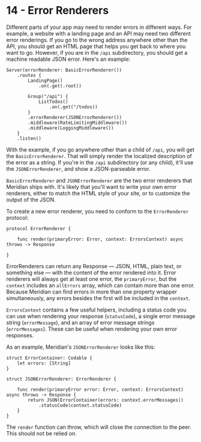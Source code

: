 # 14 - Error Renderers

Different parts of your app may need to render errors in different ways. For example, a website with a landing page and an API may need two different error renderings. If you go to the wrong address anywhere other than the API, you should get an HTML page that helps you get back to where you want to go. However, if you are in the `/api` subdirectory, you should get a machine readable JSON error. Here's an example:

    Server(errorRenderer: BasicErrorRenderer())
        .routes {
            LandingPage()
                .on(.get(.root))
                
            Group("/api") {
                ListTodos()
                    .on(.get("/todos))
            }
            .errorRenderer(JSONErrorRenderer())
            .middleware(RateLimitingMiddleware())
            .middleware(LoggingMiddleware())
        }
        .listen()

With the example, if you go anywhere other than a child of `/api`, you will get the `BasicErrorRenderer`. That will simply render the localized description of the error as a string. If you're in the `/api` subdirectory (or any child), it'll use the `JSONErrorRenderer`, and show a JSON-parseable error.

`BasicErrorRenderer` and `JSONErrorRenderer` are the two error renderers that Meridian ships with. It's likely that you'll want to write your own error renderers, either to match the HTML style of your site, or to customize the output of the JSON.

To create a new error renderer, you need to conform to the `ErrorRenderer` protocol:

    protocol ErrorRenderer {

        func render(primaryError: Error, context: ErrorsContext) async throws -> Response

    }

ErrorRenderers can return any Response — JSON, HTML, plain text, or something else — with the content of the error rendered into it. Error renderers will always get at least one error, the `primaryError`, but the `context` includes an `allErrors` array, which can contain more than one error. Because Meridian can find errors in more than one property wrapper simultaneously, any errors besides the first will be included in the `context`.

`ErrorsContext` contains a few useful helpers, including a status code you can use when rendering your response (`statusCode`), a single error message string (`errorMessage`), and an array of error message strings (`errorMessages`). These can be useful when rendering your own error responses.

As an example, Meridian's `JSONErrorRenderer` looks like this:

    struct ErrorContainer: Codable {
        let errors: [String]
    }

    struct JSONErrorRenderer: ErrorRenderer {

        func render(primaryError error: Error, context: ErrorsContext) async throws -> Response {
            return JSON(ErrorContainer(errors: context.errorMessages))
                .statusCode(context.statusCode)
        }
    }

The `render` function can throw, which will close the connection to the peer. This should not be relied on.
